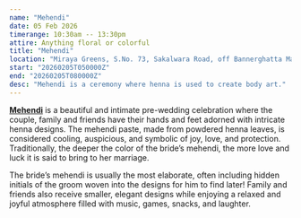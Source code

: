 ```yaml
---
name: "Mehendi"
date: 05 Feb 2026
timerange: 10:30am -- 13:30pm
attire: Anything floral or colorful
title: "Mehendi"
location: "Miraya Greens, S.No. 73, Sakalwara Road, off Bannerghatta Main Road, Bengaluru, Karnataka 560083, India"
start: "20260205T050000Z"
end: "20260205T080000Z"
desc: "Mehendi is a ceremony where henna is used to create body art."
---
```

**[Mehendi](https://en.wikipedia.org/wiki/Mehndi)** is a beautiful and intimate pre-wedding celebration where the couple, family and friends have their hands and feet adorned with intricate henna designs. The mehendi paste, made from powdered henna leaves, is considered cooling, auspicious, and symbolic of joy, love, and protection. Traditionally, the deeper the color of the bride’s mehendi, the more love and luck it is said to bring to her marriage.

The bride’s mehendi is usually the most elaborate, often including hidden initials of the groom woven into the designs for him to find later! Family and friends also receive smaller, elegant designs while enjoying a relaxed and joyful atmosphere filled with music, games, snacks, and laughter.